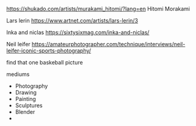 https://shukado.com/artists/murakami_hitomi/?lang=en
Hitomi Morakami

Lars lerin 
https://www.artnet.com/artists/lars-lerin/3

Inka and niclas
https://sixtysixmag.com/inka-and-niclas/

Neil leifer
https://amateurphotographer.com/technique/interviews/neil-leifer-iconic-sports-photography/


find that one baskeball picture

mediums
- Photography 
- Drawing
- Painting
- Sculptures 
- Blender
- 